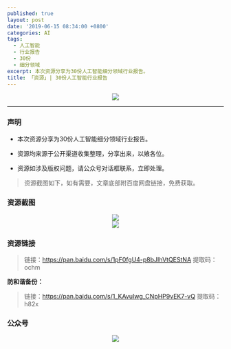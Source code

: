 ```yaml
---
published: true
layout: post
date: '2019-06-15 08:34:00 +0800'
categories: AI
tags:
  - 人工智能
  - 行业报告
  - 30份
  - 细分领域
excerpt: 本次资源分享为30份人工智能细分领域行业报告。
title: 「资源」| 30份人工智能行业报告
---
```

<div align="center"><img src="https://www.bobinsun.cn/assets/images/logo-top.jpg"/></div>

---

### 声明

* 本次资源分享为30份人工智能细分领域行业报告。

* 资源均来源于公开渠道收集整理，分享出来，以飨各位。

* 资源如涉及版权问题，请公众号对话框联系，立即处理。

> 资源截图如下，如有需要，文章底部附百度网盘链接，免费获取。


### 资源截图

<div align="center"><img src="https://www.bobinsun.cn/assets/images/baogao-001.png"/></div>

<div align="center"><img src="https://www.bobinsun.cn/assets/images/baogao-003.png"/></div>

### 资源链接

> 链接：https://pan.baidu.com/s/1pF0fgU4-p8bJIhVtQEStNA 提取码：ochm 


**防和谐备份：**

> 链接：https://pan.baidu.com/s/1_KAvuIwg_CNpHP9vEK7-vQ  提取码：h82x 

### 公众号

<div align="center"><img src="https://www.bobinsun.cn/assets/images/ercode.png"/></div>
